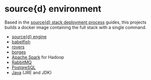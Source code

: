 source{d} environment
====

Based in the [source{d} stack deployment process](https://docs.google.com/document/d/18t1wN8WfcZqxsE0dpMBXyqO0Jk94aeaSgTn7ZGVOHB0) guides, this projects builds a docker image containing the full stack with a single command.

- [source{d} engine](https://engine.sourced.tech)
- [babelfish](https://doc.bblf.sh)
- [rovers](https://github.com/src-d/rovers)
- [borges](https://github.com/src-d/borges)
- [Apache Spark](https://spark.apache.org) for Hadoop
- [RabbitMQ](https://www.rabbitmq.com)
- [PostgreSQL](https://www.postgresql.org)
- [Java](https://www.java.com) (JRE and JDK)
